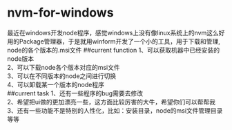 # nvm-for-windows
最近在windows开发node程序，感觉windows上没有像linux系统上的nvm这么好用的Package管理器，于是就用winform开发了一个小的工具，用于下载和管理,
node的各个版本的.msi文件
##current function
1、可以获取机器中已经安装的node版本</br>
2、可以下载node各个版本对应的msi文件</br>
3、可以在不同版本的node之间进行切换</br>
4、可以卸载某一个版本的node程序</br>
##current task
1、还有一些程序的bug需要去修改</br>
2、希望把ui做的更加漂亮一些，这方面比较厉害的大牛，希望你们可以帮帮我</br>
3、还有一些功能不是特别的人性化，比如：安装目录，node的msi文件管理目录等等
